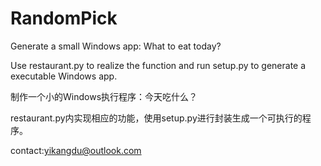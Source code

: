 # RandomPick
Generate a small Windows app: What to eat today?


Use restaurant.py to realize the function and run setup.py to generate a executable Windows app.

制作一个小的Windows执行程序：今天吃什么？

restaurant.py内实现相应的功能，使用setup.py进行封装生成一个可执行的程序。


contact:yikangdu@outlook.com

